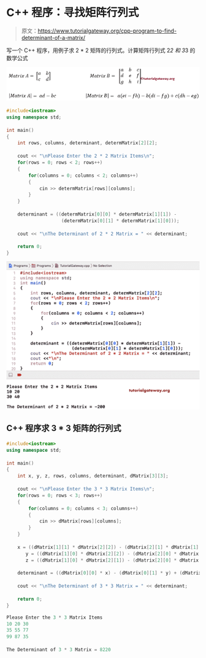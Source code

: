 # C++ 程序：寻找矩阵行列式

> 原文：<https://www.tutorialgateway.org/cpp-program-to-find-determinant-of-a-matrix/>

写一个 C++ 程序，用例子求 2 * 2 矩阵的行列式。计算矩阵行列式 2*2 和 3*3 的数学公式

![C Program to find Determinant of a Matrix 0](img/2c65325ee4745e85c96914ba056379f9.png)

```cpp
#include<iostream>
using namespace std;

int main()
{
	int rows, columns, determinant, determMatrix[2][2];

	cout << "\nPlease Enter the 2 * 2 Matrix Items\n";
	for(rows = 0; rows < 2; rows++)	
	{
		for(columns = 0; columns < 2; columns++) 
		{
			cin >> determMatrix[rows][columns];
		}		
	}

	determinant = ((determMatrix[0][0] * determMatrix[1][1]) - 
					(determMatrix[0][1] * determMatrix[1][0]));

 	cout << "\nThe Determinant of 2 * 2 Matrix = " << determinant;	

 	return 0;
}
```

![C++ Program to find Determinant of a Matrix 1](img/aeee757c0a04a131b46846ad1f6f2a90.png)

## C++ 程序求 3 * 3 矩阵的行列式

```cpp
#include<iostream>
using namespace std;

int main()
{
	int x, y, z, rows, columns, determinant, dMatrix[3][3];

	cout << "\nPlease Enter the 3 * 3 Matrix Items\n";
	for(rows = 0; rows < 3; rows++)	
	{
		for(columns = 0; columns < 3; columns++) 
		{
			cin >> dMatrix[rows][columns];
		}		
	}

	x = ((dMatrix[1][1] * dMatrix[2][2]) - (dMatrix[2][1] * dMatrix[1][2]));
       y = ((dMatrix[1][0] * dMatrix[2][2]) - (dMatrix[2][0] * dMatrix[1][2]));
       z = ((dMatrix[1][0] * dMatrix[2][1]) - (dMatrix[2][0] * dMatrix[1][1]));

	determinant = ((dMatrix[0][0] * x) - (dMatrix[0][1] * y) + (dMatrix[0][2] * z));

 	cout << "\nThe Determinant of 3 * 3 Matrix = " << determinant;	

 	return 0;
}
```

```cpp
Please Enter the 3 * 3 Matrix Items
10 20 30
35 55 77
99 87 35

The Determinant of 3 * 3 Matrix = 8220
```